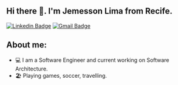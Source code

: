 ## Hi there 👋. I'm Jemesson Lima from Recife.
[![Linkedin Badge](https://img.shields.io/badge/-Jemesson%20Lima-6633cc?style=flat-square&logo=Linkedin&logoColor=white&link=https://www.linkedin.com/in/jemessonlima/)](https://www.linkedin.com/in/jemessonlima)
[![Gmail Badge](https://img.shields.io/badge/-jemessonlima%40gmail.com-6633cc?style=flat-square&logo=Gmail&logoColor=white&link=mailto:jemessonlima@gmail.com)](mailto:jemessonlima@gmail.com)

## About me:
- 💻 I am a Software Engineer and current working on Software Architecture.
- 🏖️ Playing games, soccer, travelling.
